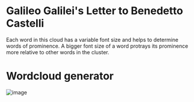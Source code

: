 # Galileo Galilei's Letter to Benedetto Castelli 
Each word in this cloud has a variable font size and helps to determine words of prominence. A bigger font size of a word protrays its prominence more relative to other words in the cluster.

# Wordcloud generator
![image](https://github.com/8reenlight/GalileoLetter/assets/133031694/a65bf013-3e85-4b18-a956-c7159b6c407f)

